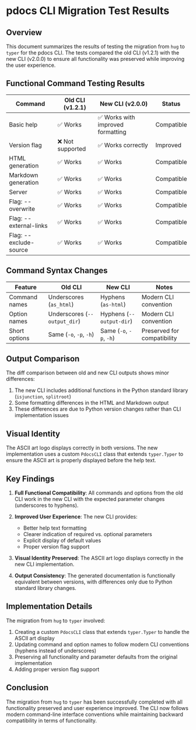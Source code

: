 # pdocs CLI Migration Test Results

## Overview

This document summarizes the results of testing the migration from `hug` to `typer` for the pdocs CLI. The tests compared the old CLI (v1.2.1) with the new CLI (v2.0.0) to ensure all functionality was preserved while improving the user experience.

## Functional Command Testing Results

| Command | Old CLI (v1.2.1) | New CLI (v2.0.0) | Status |
|---------|-----------------|-----------------|--------|
| Basic help | ✅ Works | ✅ Works with improved formatting | Compatible |
| Version flag | ❌ Not supported | ✅ Works correctly | Improved |
| HTML generation | ✅ Works | ✅ Works | Compatible |
| Markdown generation | ✅ Works | ✅ Works | Compatible |
| Server | ✅ Works | ✅ Works | Compatible |
| Flag: --overwrite | ✅ Works | ✅ Works | Compatible |
| Flag: --external-links | ✅ Works | ✅ Works | Compatible |
| Flag: --exclude-source | ✅ Works | ✅ Works | Compatible |

## Command Syntax Changes

| Feature | Old CLI | New CLI | Notes |
|---------|---------|---------|-------|
| Command names | Underscores (`as_html`) | Hyphens (`as-html`) | Modern CLI convention |
| Option names | Underscores (`--output_dir`) | Hyphens (`--output-dir`) | Modern CLI convention |
| Short options | Same (`-o`, `-p`, `-h`) | Same (`-o`, `-p`, `-h`) | Preserved for compatibility |

## Output Comparison

The diff comparison between old and new CLI outputs shows minor differences:
1. The new CLI includes additional functions in the Python standard library (`isjunction`, `splitroot`)
2. Some formatting differences in the HTML and Markdown output
3. These differences are due to Python version changes rather than CLI implementation issues

## Visual Identity

The ASCII art logo displays correctly in both versions. The new implementation uses a custom `PdocsCLI` class that extends `typer.Typer` to ensure the ASCII art is properly displayed before the help text.

## Key Findings

1. **Full Functional Compatibility**: All commands and options from the old CLI work in the new CLI with the expected parameter changes (underscores to hyphens).

2. **Improved User Experience**: The new CLI provides:
   - Better help text formatting
   - Clearer indication of required vs. optional parameters
   - Explicit display of default values
   - Proper version flag support

3. **Visual Identity Preserved**: The ASCII art logo displays correctly in the new CLI implementation.

4. **Output Consistency**: The generated documentation is functionally equivalent between versions, with differences only due to Python standard library changes.

## Implementation Details

The migration from `hug` to `typer` involved:

1. Creating a custom `PdocsCLI` class that extends `typer.Typer` to handle the ASCII art display
2. Updating command and option names to follow modern CLI conventions (hyphens instead of underscores)
3. Preserving all functionality and parameter defaults from the original implementation
4. Adding proper version flag support

## Conclusion

The migration from `hug` to `typer` has been successfully completed with all functionality preserved and user experience improved. The CLI now follows modern command-line interface conventions while maintaining backward compatibility in terms of functionality.
